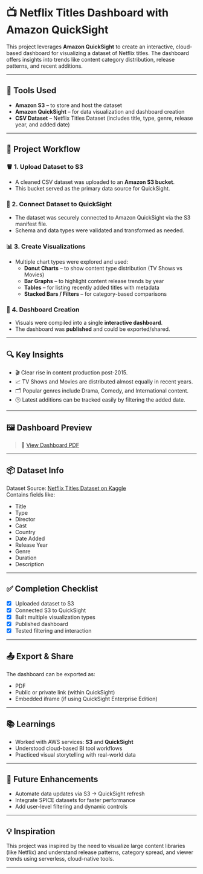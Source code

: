 # 📺 Netflix Titles Dashboard with Amazon QuickSight

This project leverages **Amazon QuickSight** to create an interactive, cloud-based dashboard for visualizing a dataset of Netflix titles. The dashboard offers insights into trends like content category distribution, release patterns, and recent additions.

---

## 🔧 Tools Used

- **Amazon S3** – to store and host the dataset  
- **Amazon QuickSight** – for data visualization and dashboard creation  
- **CSV Dataset** – Netflix Titles Dataset (includes title, type, genre, release year, and added date)

---

## 📁 Project Workflow

### 🪣 1. Upload Dataset to S3
- A cleaned CSV dataset was uploaded to an **Amazon S3 bucket**.
- This bucket served as the primary data source for QuickSight.

### 🔗 2. Connect Dataset to QuickSight
- The dataset was securely connected to Amazon QuickSight via the S3 manifest file.
- Schema and data types were validated and transformed as needed.

### 📊 3. Create Visualizations
- Multiple chart types were explored and used:
  - **Donut Charts** – to show content type distribution (TV Shows vs Movies)
  - **Bar Graphs** – to highlight content release trends by year
  - **Tables** – for listing recently added titles with metadata
  - **Stacked Bars / Filters** – for category-based comparisons

### 📌 4. Dashboard Creation
- Visuals were compiled into a single **interactive dashboard**.
- The dashboard was **published** and could be exported/shared.

---

## 🔍 Key Insights

- 🎬 Clear rise in content production post-2015.
- 📈 TV Shows and Movies are distributed almost equally in recent years.
- 🗂️ Popular genres include Drama, Comedy, and International content.
- 🕒 Latest additions can be tracked easily by filtering the added date.

---

## 🖼️ Dashboard Preview

> 📄 [View Dashboard PDF](./dashboard.pdf)

---

## 📦 Dataset Info

Dataset Source: [Netflix Titles Dataset on Kaggle](https://www.kaggle.com/datasets/shivamb/netflix-shows)  
Contains fields like:
- Title
- Type
- Director
- Cast
- Country
- Date Added
- Release Year
- Genre
- Duration
- Description

---

## ✅ Completion Checklist

- [x] Uploaded dataset to S3
- [x] Connected S3 to QuickSight
- [x] Built multiple visualization types
- [x] Published dashboard
- [x] Tested filtering and interaction

---

## 📤 Export & Share

The dashboard can be exported as:
- PDF
- Public or private link (within QuickSight)
- Embedded iframe (if using QuickSight Enterprise Edition)

---

## 📚 Learnings

- Worked with AWS services: **S3** and **QuickSight**
- Understood cloud-based BI tool workflows
- Practiced visual storytelling with real-world data

---

## 📌 Future Enhancements

- Automate data updates via S3 → QuickSight refresh
- Integrate SPICE datasets for faster performance
- Add user-level filtering and dynamic controls

---

## 💡 Inspiration

This project was inspired by the need to visualize large content libraries (like Netflix) and understand release patterns, category spread, and viewer trends using serverless, cloud-native tools.

---

